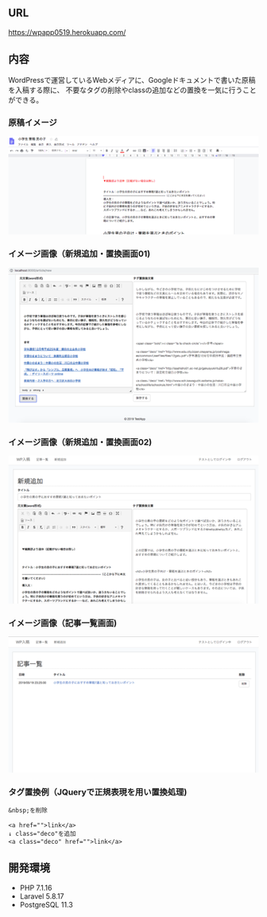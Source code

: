 ## URL
https://wpapp0519.herokuapp.com/

## 内容
WordPressで運営しているWebメディアに、Googleドキュメントで書いた原稿を入稿する際に、
不要なタグの削除やclassの追加などの置換を一気に行うことができる。


### 原稿イメージ
![イメージ画像](img04.png)

### イメージ画像（新規追加・置換画面01)
![イメージ画像](img01.png)

### イメージ画像（新規追加・置換画面02)
![イメージ画像](img02.png)

### イメージ画像（記事一覧画面)
![イメージ画像](img03.png)


### タグ置換例（JQueryで正規表現を用い置換処理)
```
&nbsp;を削除
```

```
<a href="">link</a>
↓ class="deco"を追加
<a class="deco" href="">link</a>
```

## 開発環境
- PHP 7.1.16
- Laravel 5.8.17
- PostgreSQL  11.3
